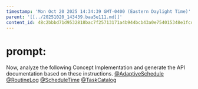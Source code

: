 ```yaml
---
timestamp: 'Mon Oct 20 2025 14:34:39 GMT-0400 (Eastern Daylight Time)'
parent: '[[../20251020_143439.baa5e111.md]]'
content_id: 48c2bbbd71d9532818bac7f25713171a4b944bcb43a0e754015348e1fcd2446f
---
```


# prompt:

Now, analyze the following Concept Implementation and generate the API documentation based on these instructions.
[@AdaptiveSchedule](../implementation/AdaptiveSchedule.md)
[@RoutineLog](../implementation/RoutineLog.md)
[@ScheduleTime](../implementation/ScheduleTime.md)
[@TaskCatalog](../implementation/TaskCatalog.md)
